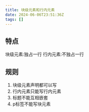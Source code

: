 ```yaml
---
title: 块级元素和行内元素
date: 2024-06-06T23:51:36Z
tags: []
---
```




## 特点

块级元素:独占一行
行内元素:不独占一行

## 规则

1. 块级元素声明都可以写
2. 行内元素只能写行内元素
3. 标题不能互相嵌套
4. p标签不能写块元素

